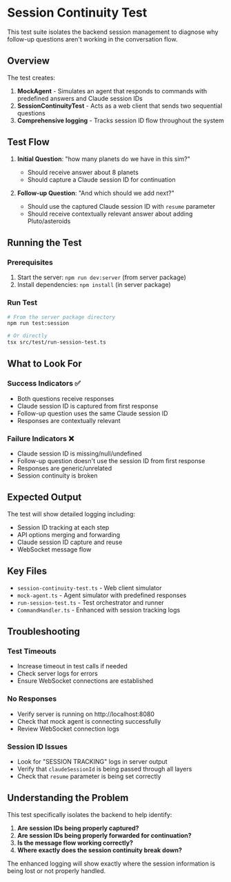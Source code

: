 # Session Continuity Test

This test suite isolates the backend session management to diagnose why follow-up questions aren't working in the conversation flow.

## Overview

The test creates:
1. **MockAgent** - Simulates an agent that responds to commands with predefined answers and Claude session IDs
2. **SessionContinuityTest** - Acts as a web client that sends two sequential questions
3. **Comprehensive logging** - Tracks session ID flow throughout the system

## Test Flow

1. **Initial Question**: "how many planets do we have in this sim?"
   - Should receive answer about 8 planets
   - Should capture a Claude session ID for continuation

2. **Follow-up Question**: "And which should we add next?"
   - Should use the captured Claude session ID with `resume` parameter
   - Should receive contextually relevant answer about adding Pluto/asteroids

## Running the Test

### Prerequisites
1. Start the server: `npm run dev:server` (from server package)
2. Install dependencies: `npm install` (in server package)

### Run Test
```bash
# From the server package directory
npm run test:session

# Or directly
tsx src/test/run-session-test.ts
```

## What to Look For

### Success Indicators ✅
- Both questions receive responses
- Claude session ID is captured from first response
- Follow-up question uses the same Claude session ID
- Responses are contextually relevant

### Failure Indicators ❌
- Claude session ID is missing/null/undefined
- Follow-up question doesn't use the session ID from first response
- Responses are generic/unrelated
- Session continuity is broken

## Expected Output

The test will show detailed logging including:
- Session ID tracking at each step
- API options merging and forwarding
- Claude session ID capture and reuse
- WebSocket message flow

## Key Files

- `session-continuity-test.ts` - Web client simulator
- `mock-agent.ts` - Agent simulator with predefined responses
- `run-session-test.ts` - Test orchestrator and runner
- `CommandHandler.ts` - Enhanced with session tracking logs

## Troubleshooting

### Test Timeouts
- Increase timeout in test calls if needed
- Check server logs for errors
- Ensure WebSocket connections are established

### No Responses
- Verify server is running on http://localhost:8080
- Check that mock agent is connecting successfully
- Review WebSocket connection logs

### Session ID Issues
- Look for "SESSION TRACKING" logs in server output
- Verify that `claudeSessionId` is being passed through all layers
- Check that `resume` parameter is being set correctly

## Understanding the Problem

This test specifically isolates the backend to help identify:

1. **Are session IDs being properly captured?**
2. **Are session IDs being properly forwarded for continuation?**
3. **Is the message flow working correctly?**
4. **Where exactly does the session continuity break down?**

The enhanced logging will show exactly where the session information is being lost or not properly handled.